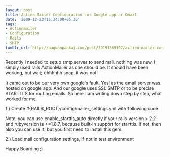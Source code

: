 ```yaml
---
layout: post
title: Action Mailer Configuration for Google app or Gmail
date: '2009-12-23T15:34:00+05:30'
tags:
- Actionmailer
- Configuration
- Rails
- SMTP
tumblr_url: http://bagwanpankaj.com/post/29191569102/action-mailer-configuration-for-google-app-or-gmail
---
```

Recently I needed to setup smtp server to send mail. nothing was new, I simply used rails ActionMailer as one should be. It should have been working, but wait; ohhhhhh snap, it was not!

It came out to be our very own google’s fault. Yes! as the email server was hosted on google app. And our google uses SSL SMTP or to be precise STARTTLS for routing emails. So here I am writing down step by step, what worked for me.

1.) Create #{RAILS_ROOT}/config/mailer_settings.yml with following code  

<script src="https://gist.github.com/bagwanpankaj/633886.js?file=gmail_action_mailer_conf.yml"></script>

Note: you can use enable_starttls_auto directly if your rails version > 2.2 and rubyversion is >=1.8.7, because built-in support for starttls. If not, then also you can use it; but you first need to install this gem.

<script src="https://gist.github.com/bagwanpankaj/633886.js?file=smtp_gem.rb"></script>

2.) Load mail configuration settings, if not in test environment  

<script src="https://gist.github.com/bagwanpankaj/633886.js?file=mail_conf_loader.rb"></script>

Happy Boarding ;)
